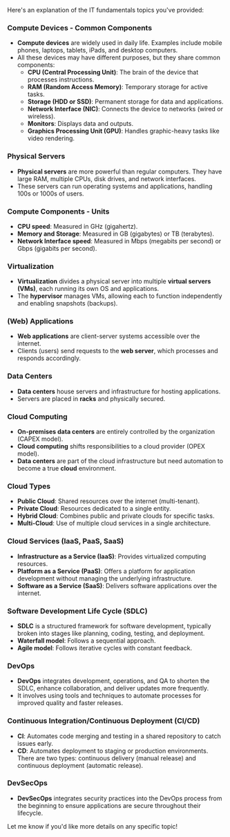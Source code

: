 Here's an explanation of the IT fundamentals topics you've provided:

### Compute Devices - Common Components
- **Compute devices** are widely used in daily life. Examples include mobile phones, laptops, tablets, iPads, and desktop computers.
- All these devices may have different purposes, but they share common components:
  - **CPU (Central Processing Unit)**: The brain of the device that processes instructions.
  - **RAM (Random Access Memory)**: Temporary storage for active tasks.
  - **Storage (HDD or SSD)**: Permanent storage for data and applications.
  - **Network Interface (NIC)**: Connects the device to networks (wired or wireless).
  - **Monitors**: Displays data and outputs.
  - **Graphics Processing Unit (GPU)**: Handles graphic-heavy tasks like video rendering.

### Physical Servers
- **Physical servers** are more powerful than regular computers. They have large RAM, multiple CPUs, disk drives, and network interfaces.
- These servers can run operating systems and applications, handling 100s or 1000s of users.
  
### Compute Components - Units
- **CPU speed**: Measured in GHz (gigahertz).
- **Memory and Storage**: Measured in GB (gigabytes) or TB (terabytes).
- **Network Interface speed**: Measured in Mbps (megabits per second) or Gbps (gigabits per second).

### Virtualization
- **Virtualization** divides a physical server into multiple **virtual servers (VMs)**, each running its own OS and applications.
- The **hypervisor** manages VMs, allowing each to function independently and enabling snapshots (backups).

### (Web) Applications
- **Web applications** are client-server systems accessible over the internet.
- Clients (users) send requests to the **web server**, which processes and responds accordingly.

### Data Centers
- **Data centers** house servers and infrastructure for hosting applications.
- Servers are placed in **racks** and physically secured.

### Cloud Computing
- **On-premises data centers** are entirely controlled by the organization (CAPEX model).
- **Cloud computing** shifts responsibilities to a cloud provider (OPEX model).
- **Data centers** are part of the cloud infrastructure but need automation to become a true **cloud** environment.

### Cloud Types
- **Public Cloud**: Shared resources over the internet (multi-tenant).
- **Private Cloud**: Resources dedicated to a single entity.
- **Hybrid Cloud**: Combines public and private clouds for specific tasks.
- **Multi-Cloud**: Use of multiple cloud services in a single architecture.

### Cloud Services (IaaS, PaaS, SaaS)
- **Infrastructure as a Service (IaaS)**: Provides virtualized computing resources.
- **Platform as a Service (PaaS)**: Offers a platform for application development without managing the underlying infrastructure.
- **Software as a Service (SaaS)**: Delivers software applications over the internet.
  
### Software Development Life Cycle (SDLC)
- **SDLC** is a structured framework for software development, typically broken into stages like planning, coding, testing, and deployment.
- **Waterfall model**: Follows a sequential approach.
- **Agile model**: Follows iterative cycles with constant feedback.

### DevOps
- **DevOps** integrates development, operations, and QA to shorten the SDLC, enhance collaboration, and deliver updates more frequently.
- It involves using tools and techniques to automate processes for improved quality and faster releases.

### Continuous Integration/Continuous Deployment (CI/CD)
- **CI**: Automates code merging and testing in a shared repository to catch issues early.
- **CD**: Automates deployment to staging or production environments. There are two types: continuous delivery (manual release) and continuous deployment (automatic release).

### DevSecOps
- **DevSecOps** integrates security practices into the DevOps process from the beginning to ensure applications are secure throughout their lifecycle.

Let me know if you'd like more details on any specific topic!